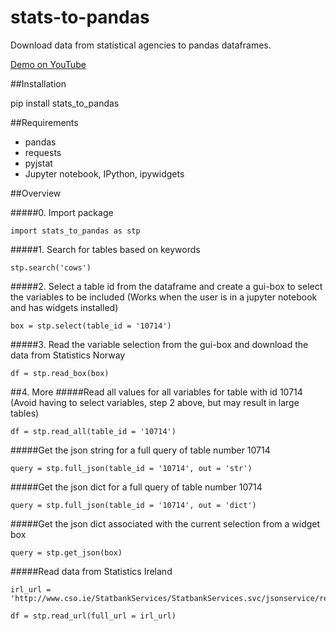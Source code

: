 # stats-to-pandas
Download data from statistical agencies to pandas dataframes.

[Demo on YouTube](https://www.youtube.com/watch?v=hhj7ITIU3F8)

##Installation

pip install stats_to_pandas

##Requirements
- pandas
- requests
- pyjstat
- Jupyter notebook, IPython, ipywidgets

##Overview

#####0. Import package

    import stats_to_pandas as stp
    
#####1. Search for tables based on keywords

    stp.search('cows')

#####2. Select a table id from the dataframe and create a gui-box to select the variables to be included
(Works when the user is in a jupyter notebook and has widgets installed)

    box = stp.select(table_id = '10714')

#####3. Read the variable selection from the gui-box and download the data from Statistics Norway

    df = stp.read_box(box)


##4. More
#####Read all values for all variables for table with id 10714
(Avoid having to select variables, step 2 above, but may result in large tables)

    df = stp.read_all(table_id = '10714')

#####Get the json string for a full query of table number 10714

    query = stp.full_json(table_id = '10714', out = 'str')

#####Get the json dict for a full query of table number 10714

    query = stp.full_json(table_id = '10714', out = 'dict')

#####Get the json dict associated with the current selection from a widget box

    query = stp.get_json(box)

#####Read data from Statistics Ireland

    irl_url = 'http://www.cso.ie/StatbankServices/StatbankServices.svc/jsonservice/responseinstance/CNA31'
    
    df = stp.read_url(full_url = irl_url)

